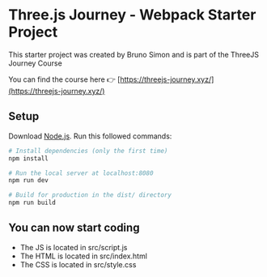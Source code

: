 # Three.js Journey - Webpack Starter Project
This starter project was created by Bruno Simon and is part of the ThreeJS Journey Course

You can find the course here 👉 [https://threejs-journey.xyz/](https://threejs-journey.xyz/)

## Setup
Download [Node.js](https://nodejs.org/en/download/).
Run this followed commands:

``` bash
# Install dependencies (only the first time)
npm install

# Run the local server at localhost:8080
npm run dev

# Build for production in the dist/ directory
npm run build
```

## You can now start coding

- The JS is located in src/script.js
- The HTML is located in src/index.html
- The CSS is located in src/style.css
